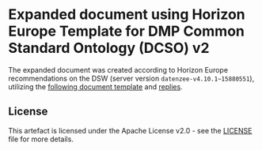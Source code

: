 # Expanded document using Horizon Europe Template for DMP Common Standard Ontology (DCSO) v2

The expanded document was created according to Horizon Europe recommendations on the DSW (server version `datenzee-v4.10.1~15880551`), utilizing the [following document template](https://github.com/datenzee/dcso-case-study/tree/main/dcso-2/dt-horizon-europe) and [replies](https://github.com/datenzee/dcso-case-study/blob/main/dcso-2/questionnaire/replies.ttl).

## License

This artefact is licensed under the Apache License v2.0 - see the [LICENSE](LICENSE) file for more details.

